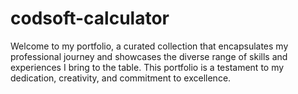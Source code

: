 # codsoft-calculator
Welcome to my portfolio, a curated collection that encapsulates my professional journey and showcases the diverse range of skills and experiences I bring to the table. This portfolio is a testament to my dedication, creativity, and commitment to excellence.
